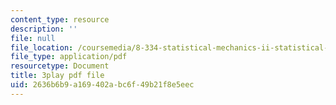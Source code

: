 ```yaml
---
content_type: resource
description: ''
file: null
file_location: /coursemedia/8-334-statistical-mechanics-ii-statistical-physics-of-fields-spring-2014/2636b6b9a169402abc6f49b21f8e5eec_2MaQKFHqYBw.pdf
file_type: application/pdf
resourcetype: Document
title: 3play pdf file
uid: 2636b6b9-a169-402a-bc6f-49b21f8e5eec
---
```

